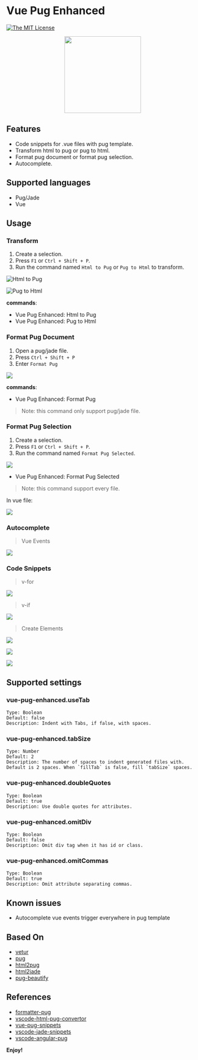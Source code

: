 # Vue Pug Enhanced

[![The MIT License](https://img.shields.io/badge/license-MIT-orange.svg?style=flat-square)](http://opensource.org/licenses/MIT)

<div align="center">
<img src="./images/icon.png" width='200'/>
</div>

## Features

- Code snippets for .vue files with pug template.
- Transform html to pug or pug to html.
- Format pug document or format pug selection.
- Autocomplete.

## Supported languages

- Pug/Jade
- Vue

## Usage

### **Transform**

1. Create a selection.
2. Press `F1` or `Ctrl + Shift + P`.
3. Run the command named `Html to Pug` or `Pug to Html` to transform.

![Html to Pug](./doc/images/011.gif)

![Pug to Html](./doc/images/012.gif)

**commands**:

- Vue Pug Enhanced: Html to Pug
- Vue Pug Enhanced: Pug to Html

### **Format Pug Document**

1. Open a pug/jade file.
2. Press `Ctrl + Shift + P`
3. Enter `Format Pug`

![](./doc/images/008.gif)

**commands**:

- Vue Pug Enhanced: Format Pug

> Note: this command only support pug/jade file.

### **Format Pug Selection**

1. Create a selection.
2. Press `F1` or `Ctrl + Shift + P`.
3. Run the command named `Format Pug Selected`.

![](./doc/images/009.gif)

- Vue Pug Enhanced: Format Pug Selected

> Note: this command support every file.

In vue file:

![](./doc/images/010.gif)

### **Autocomplete**

> Vue Events

![](./doc/images/014.gif)

### **Code Snippets**

> v-for

![](./doc/images/002.gif)

> v-if

![](./doc/images/013.gif)

> Create Elements

![](./doc/images/004.gif)

![](./doc/images/005.gif)

![](./doc/images/007.gif)

## Supported settings

### vue-pug-enhanced.useTab

```
Type: Boolean
Default: false
Description: Indent with Tabs, if false, with spaces.
```

### vue-pug-enhanced.tabSize

```
Type: Number
Default: 2
Description: The number of spaces to indent generated files with. Default is 2 spaces. When `fillTab` is false, fill `tabSize` spaces.
```

### vue-pug-enhanced.doubleQuotes

```
Type: Boolean
Default: true
Description: Use double quotes for attributes.
```

### vue-pug-enhanced.omitDiv

```
Type: Boolean
Default: false
Description: Omit div tag when it has id or class.
```

### vue-pug-enhanced.omitCommas

```
Type: Boolean
Default: true
Description: Omit attribute separating commas.
```

## Known issues

- Autocomplete vue events trigger everywhere in pug template

## Based On

- [vetur](https://github.com/vuejs/vetur)
- [pug](https://github.com/pugjs/pug)
- [html2pug](https://github.com/izolate/html2pug)
- [html2jade](https://github.com/donpark/html2jade)
- [pug-beautify](https://github.com/vingorius/pug-beautify)

## References

- [formatter-pug](https://marketplace.visualstudio.com/items?itemName=alexbabichev.formatter-pug)
- [vscode-html-pug-convertor](https://marketplace.visualstudio.com/items?itemName=waynehong.vscode-html-pug-convertor)
- [vue-pug-snippets](https://marketplace.visualstudio.com/items?itemName=kaangokdemir.vue-pug-snippets)
- [vscode-jade-snippets](https://marketplace.visualstudio.com/items?itemName=mrmlnc.vscode-jade-snippets)
- [vscode-angular-pug](https://github.com/ghaschel/vscode-angular-pug)

**Enjoy!**
